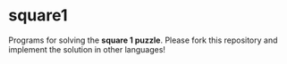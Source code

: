 square1
=======

Programs for solving the **square 1 puzzle**. Please fork this repository and
implement the solution in other languages!
